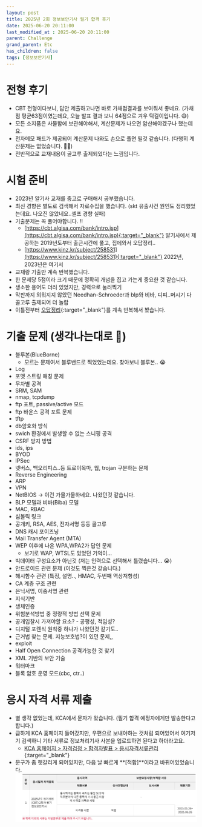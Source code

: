```yaml
---
layout: post
title: 2025년 2회 정보보안기사 필기 합격 후기
date: 2025-06-20 20:11:00
last_modified_at : 2025-06-20 20:11:00
parent: Challenge
grand_parent: Etc
has_children: false
tags: [정보보안기사]
---
```



# 전형 후기

- CBT 전형이다보니, 답안 제출하고나면 바로 가채점결과를 보여줘서 좋네요. (가채점 평균63점이였는데요, 오늘 발표 결과 보니 64점으로 겨우 턱걸이입니다. 😅)
- 모든 소지품은 사물함에 보관해야해서, 계산문제가 나오면 암산해야겠구나 했는데요.
- 전자메모 패드가 제공되어 계산문제 나와도 손으로 풀면 될것 같습니다. (다행히 계산문제는 없었습니다. 👍🏻)
- 전반적으로 교재내용이 골고루 출제되었다는 느낌입니다.

# 시험 준비

- 2023년 알기사 교재를 중고로 구매해서 공부했습니다.
- 최신 경향은 별도로 검색해서 자료수집을 했습니다. (skt 유출사건 원인도 정리했었는데요. 나오진 않았네요..셀프 경향 실패)
- 기출문제는 꼭 풀어야합니다. ‼️
    - [https://cbt.algisa.com/bank/intro.jsp](https://cbt.algisa.com/bank/intro.jsp){:target="_blank"}  알기사에서 제공하는 2019년도부터 출근시간에 풀고, 집에와서 오답정리..
    - [https://www.kinz.kr/subject/258531](https://www.kinz.kr/subject/258531){:target="_blank"}  2022년, 2023년은 여기서
- 교재랑 기출만 계속 반복했습니다.
- 한 문제당 5점이라 크기 때문에 정확히 개념을 집고 가는게 중요한 것 같습니다.
- 생소한 용어도 더러 있었지만, 경력으로 눌러찍기
- 막판까지 외워지지 않았던 Needhan-Schroeder과 blp와 비바, 디피..머시기 다 골고루 출제되어 더 놀랍
- 이틀전부터 [오답정리](./ext/secure_exam_review.pdf){:target="_blank"}를 계속 반복해서 봤습니다.

# 기출 문제 (생각나는대로 🫢)

- 블루본(BlueBorne)
    - 모르는 문제여서 블루밴드로 찍었었는데요. 찾아보니 블루본.. 😭
- Log
- 포맷 스트링 매칭 문제
- 무차별 공격
- SRM, SAM
- nmap, tcpdump
- ftp 포트, passive/active 모드
- ftp 바운스 공격 포트 문제
- tftp
- db암호화 방식
- swich 환경에서 발생할 수 없는 스니핑 공격
- CSRF 방지 방법
- ids, ips
- BYOD
- IPSec
- 넷버스, 백오리피스..등 트로이목마, 웜, trojan 구분하는 문제
- Reverse Engineering
- ARP
- VPN
- NetBIOS → 이건 가물가물하네요. 나왔던것 같습니다.
- BLP 모델과 비바(Biba) 모델
- MAC, RBAC
- 심볼릭 링크
- 공개키, RSA, AES, 전자서명 등등 골고루
- DNS 캐시 포이즈닝
- Mail Transfer Agent (MTA)
- WEP 이후에 나온 WPA,WPA2가 답인 문제
    - 보기로 WAP, WTSL도 있었던 기억이…
- 빅데이터 구성요소가 아닌것 (저는 인력으로 선택해서 틀렸습니다… 😭)
- 안드로이드 관련 문제 (이것도 찍은것 같습니다.)
- 해시함수 관련 (특징, 설명.., HMAC, 두번째 역상저항성)
- CA 계층 구조 관련
- 은닉서명, 이중서명 관련
- 지식기반
- 생체인증
- 위험분석방법 중 정량적 방법 선택 문제
- 공개입찰시 가져야할 요소? - 공평성, 적임성?
- 디지털 포렌식 원칙중 하나가 나왔던것 같기도..
- 근거법 찾는 문제. 지능보호법?이 있던 문제,,
- exploit
- Half Open Connection 공격가능한 것 찾기
- XML 기반의 보안 기술
- 워터마크
- 블록 암호 운영 모드(cbc, ctr..) 


# 응시 자격 서류 제출
- 별 생각 없었는데, KCA에서 문자가 왔습니다. (필기 합격 예정자에게만 발송한다고 합니다.)
- 급하게 KCA 홈페이지 들어갔지만, 우편으로 보내야하는 것처럼 되어있어서 여기저기 검색하니 기타 서류로 정보처리기사 사본을 업로드하면 된다고 하더라고요.
    - [KCA 홈페이지 > 자격검정 > 합격자발표 > 응시자격서류관리](https://www.cq.or.kr/qh_quagm21_001.do){:target="_blank"}
- 문구가 좀 헷갈리게 되어있지만, 다음 날 빠르게 **[적합]**이라고 바뀌어있었습니다.
    ![secure_quagm.png](./img/secure_quagm.png)
